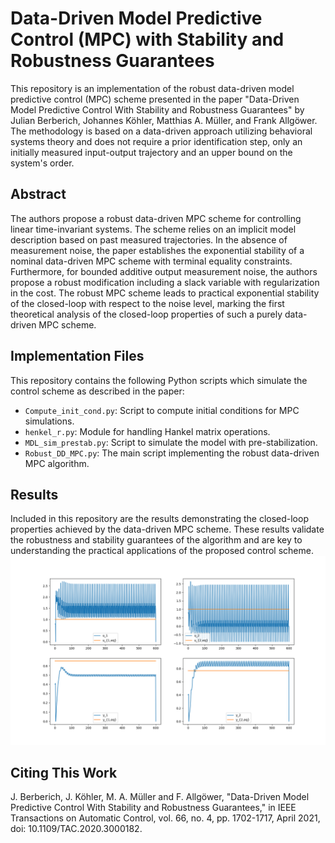 
# Data-Driven Model Predictive Control (MPC) with Stability and Robustness Guarantees

This repository is an implementation of the robust data-driven model predictive control (MPC) scheme presented in the paper "Data-Driven Model Predictive Control With Stability and Robustness Guarantees" by Julian Berberich, Johannes Köhler, Matthias A. Müller, and Frank Allgöwer. The methodology is based on a data-driven approach utilizing behavioral systems theory and does not require a prior identification step, only an initially measured input-output trajectory and an upper bound on the system's order.

## Abstract
The authors propose a robust data-driven MPC scheme for controlling linear time-invariant systems. The scheme relies on an implicit model description based on past measured trajectories. In the absence of measurement noise, the paper establishes the exponential stability of a nominal data-driven MPC scheme with terminal equality constraints. Furthermore, for bounded additive output measurement noise, the authors propose a robust modification including a slack variable with regularization in the cost. The robust MPC scheme leads to practical exponential stability of the closed-loop with respect to the noise level, marking the first theoretical analysis of the closed-loop properties of such a purely data-driven MPC scheme.

## Implementation Files
This repository contains the following Python scripts which simulate the control scheme as described in the paper:
- `Compute_init_cond.py`: Script to compute initial conditions for MPC simulations.
- `henkel_r.py`: Module for handling Hankel matrix operations.
- `MDL_sim_prestab.py`: Script to simulate the model with pre-stabilization.
- `Robust_DD_MPC.py`: The main script implementing the robust data-driven MPC algorithm.

## Results
Included in this repository are the results demonstrating the closed-loop properties achieved by the data-driven MPC scheme. These results validate the robustness and stability guarantees of the algorithm and are key to understanding the practical applications of the proposed control scheme.
![gg](Figure_1.png)
## Citing This Work
J. Berberich, J. Köhler, M. A. Müller and F. Allgöwer, "Data-Driven Model Predictive Control With Stability and Robustness Guarantees," in IEEE Transactions on Automatic Control, vol. 66, no. 4, pp. 1702-1717, April 2021, doi: 10.1109/TAC.2020.3000182.
